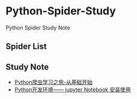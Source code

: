 # Python-Spider-Study
Python Spider Study Note

## Spider List

## Study Note 
- [Python爬虫学习之旅-从基础开始](https://ns96.com/2018/01/09/python-spider-start/)
- [Python开发环境—— jupyter Notebook 安装使用 ](https://ns96.com/2018/01/14/python-notebook/)